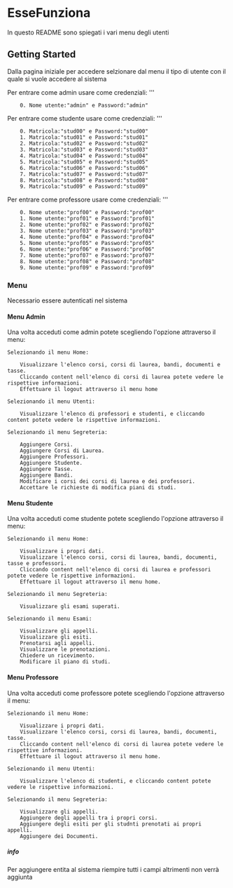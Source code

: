 # EsseFunziona

In questo README sono spiegati i vari menu degli utenti

## Getting Started

Dalla pagina iniziale per accedere selzionare dal menu il tipo di utente con il quale si vuole accedere al sistema

Per entrare come admin usare come credenziali:
		'''
		
		0. Nome utente:"admin" e Password:"admin"
		
Per entrare come studente usare come credenziali:
		'''
		
		0. Matricola:"stud00" e Password:"stud00"
		1. Matricola:"stud01" e Password:"stud01"
		2. Matricola:"stud02" e Password:"stud02"
		3. Matricola:"stud03" e Password:"stud03"
		4. Matricola:"stud04" e Password:"stud04"
		5. Matricola:"stud05" e Password:"stud05"
		6. Matricola:"stud06" e Password:"stud06"
		7. Matricola:"stud07" e Password:"stud07"
		8. Matricola:"stud08" e Password:"stud08"
		9. Matricola:"stud09" e Password:"stud09"

Per entrare come professore usare come credenziali:
		'''
		
		0. Nome utente:"prof00" e Password:"prof00"
		1. Nome utente:"prof01" e Password:"prof01"
		2. Nome utente:"prof02" e Password:"prof02"
		3. Nome utente:"prof03" e Password:"prof03"
		4. Nome utente:"prof04" e Password:"prof04"
		5. Nome utente:"prof05" e Password:"prof05"
		6. Nome utente:"prof06" e Password:"prof06"
		7. Nome utente:"prof07" e Password:"prof07"
		8. Nome utente:"prof08" e Password:"prof08"
		9. Nome utente:"prof09" e Password:"prof09"
		
### Menu

Necessario essere autenticati nel sistema
		
#### Menu Admin
	
Una volta acceduti come admin potete scegliendo l'opzione attraverso il menu:

	Selezionando il menu Home:
		
		Visualizzare l'elenco corsi, corsi di laurea, bandi, documenti e tasse.
		Cliccando content nell'elenco di corsi di laurea potete vedere le rispettive informazioni.
		Effettuare il logout attraverso il menu home
		
	Selezionando il menu Utenti:
		
		Visualizzare l'elenco di professori e studenti, e cliccando content potete vedere le rispettive informazioni.
		
	Selezionando il menu Segreteria:
		
		Aggiungere Corsi.
		Aggiungere Corsi di Laurea.
		Aggiungere Professori.
		Aggiungere Studente.
		Aggiungere Tasse.
		Aggiungere Bandi.
		Modificare i corsi dei corsi di laurea e dei professori.
		Accettare le richieste di modifica piani di studi.	
		
#### Menu Studente

Una volta acceduti come studente potete scegliendo l'opzione attraverso il menu:

	Selezionando il menu Home:
	
		Visualizzare i propri dati.
		Visualizzare l'elenco corsi, corsi di laurea, bandi, documenti, tasse e professori.
		Cliccando content nell'elenco di corsi di laurea e professori potete vedere le rispettive informazioni.
		Effettuare il logout attraverso il menu home.
		
	Selezionando il menu Segreteria:
	
		Visualizzare gli esami superati.
		
	Selezionando il menu Esami:
	
		Visualizzare gli appelli.
		Visualizzare gli esiti.
		Prenotarsi agli appelli.
		Visualizzare le prenotazioni.
		Chiedere un ricevimento.
		Modificare il piano di studi.
		
	
#### Menu Professore
				
Una volta acceduti come professore potete scegliendo l'opzione attraverso il menu:

	Selezionando il menu Home:
	
		Visualizzare i propri dati.
		Visualizzare l'elenco corsi, corsi di laurea, bandi, documenti, tasse.
		Cliccando content nell'elenco di corsi di laurea potete vedere le rispettive informazioni.
		Effettuare il logout attraverso il menu home.
		
	Selezionando il menu Utenti:
	
		Visualizzare l'elenco di studenti, e cliccando content potete vedere le rispettive informazioni.
		
	Selezionando il menu Segreteria:
	
		Visualizzare gli appelli.
		Aggiungere degli appelli tra i propri corsi.
		Aggiungere degli esiti per gli studnti prenotati ai propri appelli.
		Aggiungere dei Documenti.

##### info
Per aggiungere entita al sistema riempire tutti i campi altrimenti non verrà aggiunta
	
	
	
	
	
	
